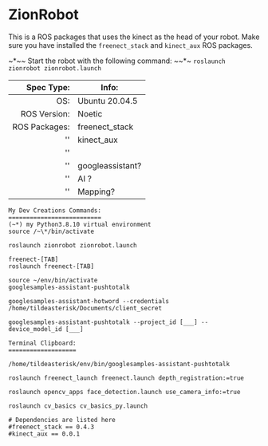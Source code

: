# ZionRobot
This is a ROS packages that uses the kinect as the head of your robot.
Make sure you have installed the `freenect_stack` and `kinect_aux` ROS packages.

~*~*~* Start the robot with the following command: *~*~*~
`roslaunch zionrobot zionrobot.launch`


| Spec Type:    | Info:          |
| -------------:| -------------- |
| OS:           | Ubuntu 20.04.5 |
| ROS Version:  | Noetic         |
| ROS Packages: | freenect_stack |
| ''            | kinect_aux     |
| ''            |                |
| ''            | googleassistant?|
| ''            | AI ?           |
| ''            | Mapping?       |





``` 
My Dev Creations Commands:
==========================
(~*) my Python3.8.10 virtual environment
source /~\*/bin/activate

roslaunch zionrobot zionrobot.launch

freenect-[TAB]
roslaunch freenect-[TAB]

source ~/env/bin/activate
googlesamples-assistant-pushtotalk

googlesamples-assistant-hotword --credentials /home/tildeasterisk/Documents/client_secret

googlesamples-assistant-pushtotalk --project_id [___] --device_model_id [___] 

Terminal Clipboard:
===================

/home/tildeasterisk/env/bin/googlesamples-assistant-pushtotalk

roslaunch freenect_launch freenect.launch depth_registration:=true

roslaunch opencv_apps face_detection.launch use_camera_info:=true

roslaunch cv_basics cv_basics_py.launch

# Dependencies are listed here
#freenect_stack == 0.4.3
#kinect_aux == 0.0.1
```
